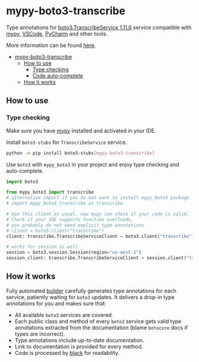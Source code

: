 # mypy-boto3-transcribe

Type annotations for
[boto3.TranscribeService 1.11.6](https://boto3.amazonaws.com/v1/documentation/api/1.11.6/reference/services/transcribe.html#TranscribeService) service
compatible with [mypy](https://github.com/python/mypy), [VSCode](https://code.visualstudio.com/),
[PyCharm](https://www.jetbrains.com/pycharm/) and other tools.

More information can be found [here](https://vemel.github.io/mypy_boto3/).

- [mypy-boto3-transcribe](#mypy-boto3-transcribe)
  - [How to use](#how-to-use)
    - [Type checking](#type-checking)
    - [Code auto-complete](#code-auto-complete)
  - [How it works](#how-it-works)

## How to use

### Type checking

Make sure you have [mypy](https://github.com/python/mypy) installed and activated in your IDE.

Install `boto3-stubs` for `TranscribeService` service.

```bash
python -m pip install boto3-stubs[mypy-boto3-transcribe]
```

Use `boto3` with `mypy_boto3` in your project and enjoy type checking and auto-complete.

```python
import boto3

from mypy_boto3 import transcribe
# alternative import if you do not want to install mypy_boto3 package
# import mypy_boto3_transcribe as transcribe

# Use this client as usual, now mypy can check if your code is valid.
# Check if your IDE supports function overloads,
# you probably do not need explicit type annotations
# client = boto3.client("transcribe")
client: transcribe.TranscribeServiceClient = boto3.client("transcribe")

# works for session as well
session = boto3.session.Session(region="us-west-1")
session_client: transcribe.TranscribeServiceClient = session.client("transcribe")

```

## How it works

Fully automated [builder](https://github.com/vemel/mypy_boto3) carefully generates
type annotations for each service, patiently waiting for `boto3` updates. It delivers
a drop-in type annotations for you and makes sure that:

- All available `boto3` services are covered.
- Each public class and method of every `boto3` service gets valid type annotations
  extracted from the documentation (blame `botocore` docs if types are incorrect).
- Type annotations include up-to-date documentation.
- Link to documentation is provided for every method.
- Code is processed by [black](https://github.com/psf/black) for readability.